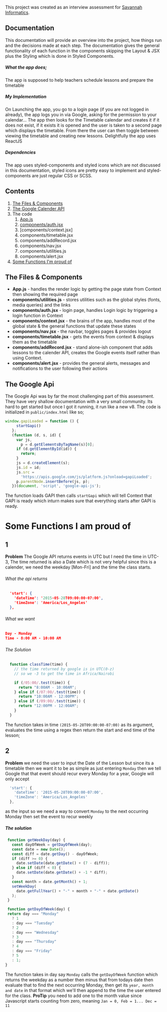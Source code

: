 This project was created as an interview assessment for [Savannah Informatics](http://savannahinformatics.com/).

## Documentation

This documentation will provide an overview into the project, how things run and the decisions made at each step. The documentation gives the general functionality of each function in the components skipping the Layout & JSX plus the Styling which is done in Styled Components.

##### What the app does;

The app is supposed to help teachers schedule lessons and prepare the timetable

##### My Implementation

On Launching the app, you go to a login page (if you are not logged in already), the app logs you in via Google, asking for the permission to your calendar...
The app then looks for the Timetable calendar and creates it if it does not exist, if it exists it is opened and the user is taken to a second page which displays the timetable.
From there the user can then toggle between viewing the timetable and creating new lessons.
Delightfully the app uses ReactJS

##### Dependencies

The app uses styled-components and styled icons which are not discussed in this documentation, styled icons are pretty easy to implement and styled-components are just regular CSS or SCSS.

## Contents

1. [The Files & Components](#the-files-&-components)
2. [The Google Calender API](#the-google-api)
3. The code
   1. [App.js](#app.js)
   2. [components/auth.jsx](#auth.jsx)
   3. [components/context.jsx]
   4. components/timetable.jsx
   5. components/addRecord.jsx
   6. components/nav.jsx
   7. components/utilities.js
   8. components/alert.jsx
4. [Some Functions I'm proud of]()

## The Files & Components

- **App.js** - handles the render logic by getting the page state from Context then showing the required page
- **components/utilities.js** - stores utilities such as the global styles (fonts, media queries) and the links
- **components/auth.jsx** - login page, handles Login logic by triggering a login function in Context
- **components/context.jsx** - the brains of the app, handles most of the global state & the general functions that update these states
- **components/nav.jsx** - the navbar, toggles pages & provides logout
- **components/timetable.jsx** - gets the events from context & displays them as the timetable
- **components/addRecord.jsx** - stand alone-ish component that adds lessons to the calender API, creates the Google events itself rather than using Context.
- **components/alert.jsx** - provides the general alerts, messages and notifications to the user following their actions

## The Google Api

The Google Api was by far the most challenging part of this assessment. They have very shallow documentation with a very small community. Its hard to get started but once I got it running, it run like a new v8.
The code is initialized in `public/index.html` like so;

```JavaScript
window.gapiLoaded = function () {
     startGapi()
   };
   (function (d, s, id) {
     var js,
       p = d.getElementsByTagName(s)[0];
     if (d.getElementById(id)) {
       return;
     }
     js = d.createElement(s);
     js.id = id;
     js.src =
       'https://apis.google.com/js/platform.js?onload=gapiLoaded';
     p.parentNode.insertBefore(js, p);
   })(document, 'script', 'google-api-js');
```

The function loads GAPI then calls `startGapi` which will tell Context that GAPI is ready which inturn makes sure that everything starts after GAPI is ready.

# Some Functions I am proud of

## 1

**Problem** The Google API returns events in UTC but I need the time in UTC-3, The time returned is also a Date which is not very helpful since this is a calender, we need the weekday [Mon-Fri] and the time the class starts.

###### What the api returns

```JSON
  'start': {
    'dateTime': '2015-05-28T09:00:00-07:00',
    'timeZone': 'America/Los_Angeles'
  },
```

###### What we want

```JSON
Day - Monday
Time - 8:00 AM - 10:00 AM
```

###### The Solution

```JavaScript
  function classTime(time) {
    // the time returned by google is in UTC(0-z)
    // so we -3 to get the time in Africa/Nairobi

    if (/05:00/.test(time)) {
      return "8:00AM - 10:00AM";
    } else if (/07:00/.test(time)) {
      return "10:00AM - 12:00PM";
    } else if (/09:00/.test(time)) {
      return "12:00PM - 12:00AM";
    }
  }
```

The function takes in time `(2015-05-28T09:00:00-07:00)` as its argument, evaluates the time using a regex then return the start and end time of the lesson;

## 2

**Problem** we need the user to input the Date of the Lesson but since its a timetable then we want it to be as simple as just entering `Monday` then we tell Google that that event should recur every Monday for a year, Google will only accept

```JavaScript
  'start': {
    'dateTime': '2015-05-28T09:00:00-07:00',
    'timeZone': 'America/Los_Angeles'
  },
```

as the input so we need a way to convert `Monday` to the next occurring Monday then set the event to recur weekly

##### The solution

```JavaScript
 function getWeekDay(day) {
   const dayOfWeek = getDayOfWeek(day);
   const date = new Date();
   const diff = date.getDay() - dayOfWeek;
   if (diff >= 0) {
     date.setDate(date.getDate() + (7 - diff));
   } else if (diff < 0) {
     date.setDate(date.getDate() + -1 * diff);
   }
   const month = date.getMonth() + 1;
   setWeekDay(
     date.getFullYear() + "-" + month + "-" + date.getDate()
   );
 }

 function getDayOfWeek(day) {
 return day === "Monday"
   ? 1
   : day === "Tuesday"
   ? 2
   : day === "Wednesday"
   ? 3
   : day === "Thursday"
   ? 4
   : day === "Friday"
   ? 5
   : 1;
}
```

The function takes in day say `Monday` calls the `getDayOfWeek` function which returns the weekday as a number then minus that from todays date then evaluate that to find the next occurring Monday, then get its `year, month and date` in that format which we'll then append to the time the user entered for the class. **ProTip** you need to add one to the month value since Javascript starts counting from zero, meaning `Jan = 0, Feb = 1... Dec = 11`

